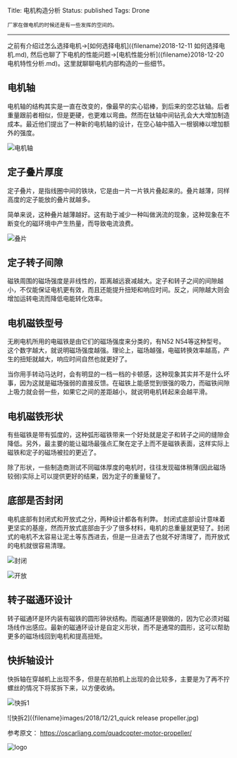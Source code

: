 Title: 电机构造分析
Status: published
Tags: Drone

    厂家在做电机的时候还是有一些发挥的空间的。

------

之前有介绍过怎么选择电机->[如何选择电机]({filename}2018-12-11 如何选择电机.md), 然后也聊了下电机的性能问题->[电机性能分析]({filename}2018-12-20 电机特性分析.md)。这里就聊聊电机内部构造的一些细节。


## 电机轴
电机轴的结构其实是一直在改变的，像最早的实心铝棒，到后来的空芯钛轴。后者重量跟前者相似，但是更硬，也更难以弯曲。然而在钛轴中间钻孔会大大增加制造成本。最近他们提出了一种新的电机轴的设计，在空心轴中插入一根钢棒以增加额外的强度。

![电机轴]({filename}images/2018/12/21_RCINPower-Mark1-2306-Motor-prop-shaft-1024x768.jpg)


## 定子叠片厚度
定子叠片，是指线圈中间的铁块，它是由一片一片铁片叠起来的。叠片越薄，同样高度的定子能放的叠片就越多。

简单来说，这种叠片越薄越好。这有助于减少一种叫做涡流的现象，这种现象在不断变化的磁环境中产生热量，而导致电流浪费。

![叠片]({filename}images/2018/12/21_quadcopter-brushless-motor-stator-lamination-layer.jpg)


## 定子转子间隙
磁铁周围的磁场强度是非线性的，距离越远衰减越大。定子和转子之间的间隙越小，不仅能保证电机更有效，而且还能提升扭矩和响应时间。反之，间隙越大则会增加运转电流而降低电能转化效率。


## 电机磁铁型号
无刷电机所用的电磁铁是由它们的磁场强度来分类的，有N52 N54等这种型号。这个数字越大，就说明磁场强度越强。理论上，磁场越强，电磁转换效率越高，产生的扭矩就越大，响应时间自然也就更好了。

当你用手转动马达时，会有明显的一档一档的卡顿感，这种现象其实并不是什么坏事，因为这就是磁场强弱的直接反馈。在磁铁上能感觉到很强的吸力，而磁铁间隙上吸力就会弱一些，如果它之间的差距越小，就说明电机转起来会越平滑。


## 电机磁铁形状
有些磁铁是带有弧度的，这种弧形磁铁带来一个好处就是定子和转子之间的缝隙会降低。另外，最主要的能让磁场最强点汇聚在定子上而不是磁铁表面，这样实际上磁铁和定子的磁场被拉的更近了。

除了形状，一些制造商测试不同磁体厚度的电机时，往往发现磁体稍薄(因此磁场较弱)实际上可以提供更好的结果，因为定子的重量轻了。


## 底部是否封闭
电机底部有封闭式和开放式之分，两种设计都各有利弊。
封闭式底部设计意味着更坚实的基座，然而开放式底部由于少了很多材料，电机的总重量就更轻了。封闭式的电机不太容易让泥土等东西进去，但是一旦进去了也就不好清理了，而开放式的电机就很容易清理。

![封闭]({filename}images/2018/12/21_mini-quad-motor-closed-bottom-skirt-motor-base-design-1024x768.jpg)

![开放]({filename}images/2018/12/21_mini-quad-motor-naked-bottom-open-motor-base-design-1024x768.jpg)


## 转子磁通环设计

转子磁通环是环内装有磁铁的圆形钟状结构。而磁通环是钢做的，因为它必须对磁场线作出感应。最新的磁通环设计是自定义形状，而不是通常的圆形，这可以帮助更多的磁场线回到电机和提高扭矩。


## 快拆轴设计
快拆轴在穿越机上出现不多，但是在航拍机上出现的会比较多，主要是为了再不拧螺丝的情况下将浆拆下来，以方便收纳。

![快拆1]({filename}images/2018/12/21_popo-pop-on-pop-off-quick-swap-system-motor-1024x768.jpg)

![快拆2]({filename}images/2018/12/21_quick release propeller.jpg)




参考原文： https://oscarliang.com/quadcopter-motor-propeller/

![logo]({filename}images/logo/logo.jpg)